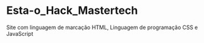 # Esta-o_Hack_Mastertech
Site com linguagem de marcação HTML, Linguagem de programação CSS e JavaScript
